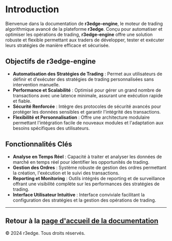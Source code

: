 # Introduction

Bienvenue dans la documentation de **r3edge-engine**, le moteur de trading algorithmique avancé de la plateforme **r3edge**. Conçu pour automatiser et optimiser les opérations de trading, **r3edge-engine** offre une solution robuste et flexible permettant aux traders de développer, tester et exécuter leurs stratégies de manière efficace et sécurisée.

## Objectifs de r3edge-engine

- **Automatisation des Stratégies de Trading** : Permet aux utilisateurs de définir et d'exécuter des stratégies de trading personnalisées sans intervention manuelle.
- **Performance et Scalabilité** : Optimisé pour gérer un grand nombre de transactions avec une latence minimale, assurant une exécution rapide et fiable.
- **Sécurité Renforcée** : Intègre des protocoles de sécurité avancés pour protéger les données sensibles et garantir l'intégrité des transactions.
- **Flexibilité et Personnalisation** : Offre une architecture modulaire permettant l'intégration facile de nouveaux modules et l'adaptation aux besoins spécifiques des utilisateurs.

## Fonctionnalités Clés

- **Analyse en Temps Réel** : Capacité à traiter et analyser les données de marché en temps réel pour identifier les opportunités de trading.
- **Gestion des Ordres** : Système robuste de gestion des ordres permettant la création, l'exécution et le suivi des transactions.
- **Reporting et Monitoring** : Outils intégrés de reporting et de surveillance offrant une visibilité complète sur les performances des stratégies de trading.
- **Interface Utilisateur Intuitive** : Interface conviviale facilitant la configuration des stratégies et la gestion des opérations de trading.

---

## Retour à la [page d'accueil de la documentation](index.md)



© 2024 r3edge. Tous droits réservés.
